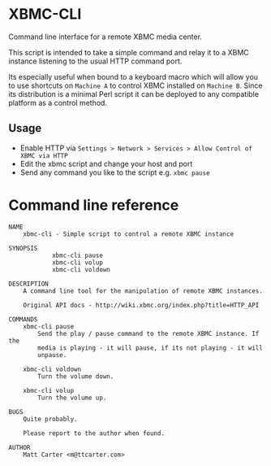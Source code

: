 XBMC-CLI
========
Command line interface for a remote XBMC media center.

This script is intended to take a simple command and relay it to a XBMC instance listening to the usual HTTP command port.

Its especially useful when bound to a keyboard macro which will allow you to use shortcuts on `Machine A` to control XBMC installed on `Machine B`. Since its distribution is a minimal Perl script it can be deployed to any compatible platform as a control method.


Usage
-----
* Enable HTTP via `Settings > Network > Services > Allow Control of XBMC via HTTP`
* Edit the xbmc script and change your host and port
* Send any command you like to the script e.g. `xbmc pause`


Command line reference
======================
```
NAME
    xbmc-cli - Simple script to control a remote XBMC instance

SYNOPSIS
            xbmc-cli pause
            xbmc-cli volup
            xbmc-cli voldown

DESCRIPTION
    A command line tool for the manipulation of remote XBMC instances.

    Original API docs - http://wiki.xbmc.org/index.php?title=HTTP_API

COMMANDS
    xbmc-cli pause
        Send the play / pause command to the remote XBMC instance. If the
        media is playing - it will pause, if its not playing - it will
        unpause.

    xbmc-cli voldown
        Turn the volume down.

    xbmc-cli volup
        Turn the volume up.

BUGS
    Quite probably.

    Please report to the author when found.

AUTHOR
    Matt Carter <m@ttcarter.com>

```
